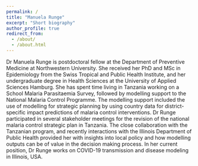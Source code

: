 ```yaml
---
permalink: /
title: "Manuela Runge"
excerpt: "Short biography"
author_profile: true
redirect_from: 
  - /about/
  - /about.html
---
```


Dr Manuela Runge is postdoctoral fellow at the Department of Preventive Medicine at Northwestern University. 
She received her PhD and MSc in Epidemiology from the Swiss Tropical and Public Health Institute, and her undergraduate degree in Health Sciences at the University of Applied Sciences Hamburg. 
She has spent time living in Tanzania working on a School Malaria Parasitaemia Survey, followed by modelling support to the National Malaria Control Programme. 
The modelling support included the use of modelling for strategic planning by using country data for district-specific impact predictions of malaria control interventions. 
Dr Runge participated in several stakeholder meetings for the revision of the national malaria control strategic plan in Tanzania. 
The close collaboration with the Tanzanian program, and recently interactions with the Illinois Department of Public Health provided her with insights into local policy and how modelling outputs can be of value in the decision making process. 
In her current position, Dr Runge works on COVID-19 transmission and disease modeling in Illinois, USA.  
